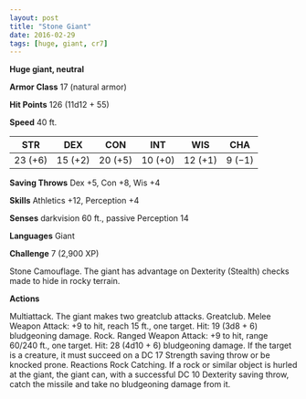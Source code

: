 ```yaml
---
layout: post
title: "Stone Giant"
date: 2016-02-29
tags: [huge, giant, cr7]
---
```


**Huge giant, neutral**

**Armor Class** 17 (natural armor)

**Hit Points** 126 (11d12 + 55)

**Speed** 40 ft.

|   STR   |   DEX   |   CON   |   INT   |   WIS   |   CHA   |
|:-----:|:-----:|:-----:|:-----:|:-----:|:-----:|
| 23 (+6) | 15 (+2) | 20 (+5) | 10 (+0) | 12 (+1) | 9 (−1) |



**Saving Throws** Dex +5, Con +8, Wis +4 

**Skills** Athletics +12, Perception +4 

**Senses** darkvision 60 ft., passive Perception 14 

**Languages** Giant 

**Challenge** 7 (2,900 XP)

 Stone Camouflage. The giant has advantage on Dexterity (Stealth) checks made to hide in rocky terrain. 

**Actions** 

Multiattack. The giant makes two greatclub attacks. Greatclub. Melee Weapon Attack: +9 to hit, reach 15 ft., one target. Hit: 19 (3d8 + 6) bludgeoning damage. Rock. Ranged Weapon Attack: +9 to hit, range 60/240 ft., one target. Hit: 28 (4d10 + 6) bludgeoning damage. If the target is a creature, it must succeed on a DC 17 Strength saving throw or be knocked prone. Reactions Rock Catching. If a rock or similar object is hurled at the giant, the giant can, with a successful DC 10 Dexterity saving throw, catch the missile and take no bludgeoning damage from it.